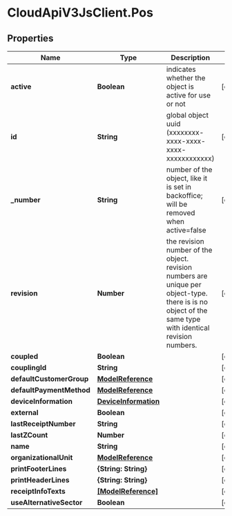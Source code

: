 # CloudApiV3JsClient.Pos

## Properties
Name | Type | Description | Notes
------------ | ------------- | ------------- | -------------
**active** | **Boolean** | indicates whether the object is active for use or not | [optional] 
**id** | **String** | global object uuid (xxxxxxxx-xxxx-xxxx-xxxx-xxxxxxxxxxxx) | [optional] 
**_number** | **String** | number of the object, like it is set in backoffice; will be removed when active&#x3D;false | [optional] 
**revision** | **Number** | the revision number of the object. revision numbers are unique per object-type. there is is no object of the same type with identical revision numbers. | [optional] 
**coupled** | **Boolean** |  | [optional] 
**couplingId** | **String** |  | [optional] 
**defaultCustomerGroup** | [**ModelReference**](ModelReference.md) |  | [optional] 
**defaultPaymentMethod** | [**ModelReference**](ModelReference.md) |  | [optional] 
**deviceInformation** | [**DeviceInformation**](DeviceInformation.md) |  | [optional] 
**external** | **Boolean** |  | [optional] 
**lastReceiptNumber** | **String** |  | [optional] 
**lastZCount** | **Number** |  | [optional] 
**name** | **String** |  | [optional] 
**organizationalUnit** | [**ModelReference**](ModelReference.md) |  | [optional] 
**printFooterLines** | **{String: String}** |  | [optional] 
**printHeaderLines** | **{String: String}** |  | [optional] 
**receiptInfoTexts** | [**[ModelReference]**](ModelReference.md) |  | [optional] 
**useAlternativeSector** | **Boolean** |  | [optional] 


